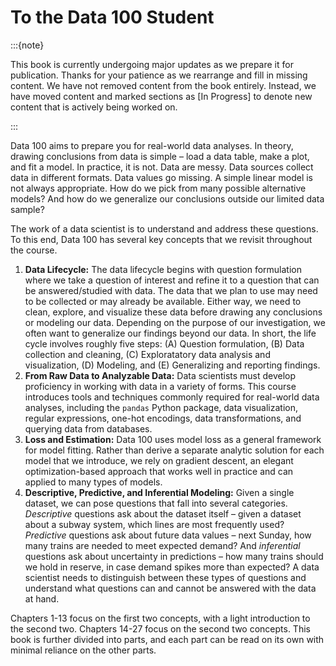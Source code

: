 # To the Data 100 Student

:::{note}

This book is currently undergoing major updates as we prepare it for
publication. Thanks for your patience as we rearrange and fill in missing
content. We have not removed content from the book entirely. Instead, we have
moved content and marked sections as \[In Progress\] to denote new content that
is actively being worked on.

:::

Data 100 aims to prepare you for real-world data analyses. In theory, drawing
conclusions from data is simple – load a data table, make a plot, and fit a
model. In practice, it is not. Data are messy. Data sources collect data in
different formats. Data values go missing. A simple linear model is not always
appropriate. How do we pick from many possible alternative models? And how do
we generalize our conclusions outside our limited data sample?

The work of a data scientist is to understand and address these questions. To
this end, Data 100 has several key concepts that we revisit throughout the
course.

1. **Data Lifecycle:** The data lifecycle begins with question formulation
   where we take a question of interest and refine it to a question that can be
   answered/studied with data. The data that we plan to use may need to be
   collected or may already be available. Either way, we need to clean,
   explore, and visualize these data before drawing any conclusions or modeling
   our data. Depending on the purpose of our investigation, we often want to
   generalize our findings beyond our data. In short, the life cycle involves
   roughly five steps: (A) Question formulation, (B) Data collection and
   cleaning, (C) Exploratatory data analysis and visualization, (D) Modeling,
   and (E) Generalizing and reporting findings.
1. **From Raw Data to Analyzable Data:** Data scientists must develop
   proficiency in working with data in a variety of forms. This course
   introduces tools and techniques commonly required for real-world data
   analyses, including the `pandas` Python package, data visualization, regular
   expressions, one-hot encodings, data transformations, and querying data from
   databases.
1. **Loss and Estimation:** Data 100 uses model loss as a general
   framework for model fitting. Rather than derive a separate analytic
   solution for each model that we introduce, we rely on gradient descent, an
   elegant optimization-based approach that works well in practice and can
   applied to many types of models.
1. **Descriptive, Predictive, and Inferential Modeling:** Given a single
   dataset, we can pose questions that fall into several categories.
   _Descriptive_ questions ask about the dataset itself – given a dataset about
   a subway system, which lines are most frequently used? _Predictive_ questions
   ask about future data values – next Sunday, how many trains are needed to
   meet expected demand? And _inferential_ questions ask about uncertainty in
   predictions – how many trains should we hold in reserve, in case demand
   spikes more than expected? A data scientist needs to distinguish between
   these types of questions and understand what questions can and cannot be
   answered with the data at hand.

Chapters 1-13 focus on the first two concepts, with a light introduction to the
second two. Chapters 14-27 focus on the second two concepts. This book is
further divided into parts, and each part can be read on its own with minimal
reliance on the other parts.
